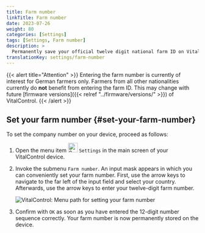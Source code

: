 ```yaml
---
title: Farm number
linkTitle: Farm number
date: 2023-07-26
weight: 80
categories: [Settings]
tags: [Settings, Farm number]
description: >
  Permanently save your official twelve digit national farm ID on VitalControl device.
translationKey: settings/farm-number
---
```

{{< alert title="Attention" >}}
Entering the farm number is currently of interest for German farmers only. Farmers from all other nationalities currently do **not** benefit from entering the farm ID. This may change with future [firmware versions]({{< relref "../firmware/versions/" >}}) of VitalControl.
{{< /alert >}}

## Set your farm number {#set-your-farm-number}

To set the company number on your device, proceed as follows:

1. Open the menu item <img src="/icons/gear.svg" width="25" align="bottom" alt="Settings" /> `Settings` in the main screen of your VitalControl device.

2. Invoke the submenu `Farm number`. An input mask appears in which you can conveniently set your farm number. First, use the arrow keys to navigate to the far left of the input field and select your country. Afterwards, use the arrow keys to enter your twelve-digit farm number.

   ![VitalControl: Menu path for setting your farm number](../images/farm-number.png "Setting your farm number")

3. Confirm with `OK` as soon as you have entered the 12-digit number sequence correctly. Your farm number is now permanently stored on the device.
